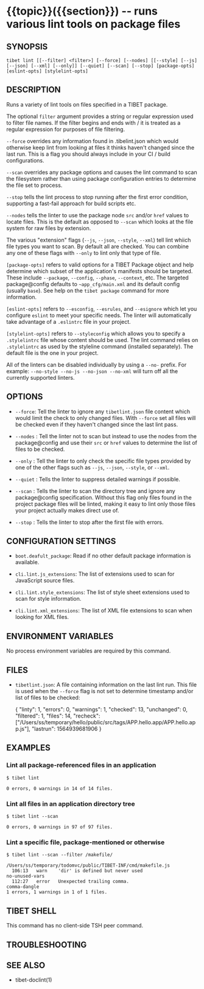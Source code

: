 {{topic}}({{section}}) -- runs various lint tools on package files
=============================================

## SYNOPSIS

`tibet lint [[--filter] <filter>] [--force] [--nodes] [[--style] [--js] [--json] [--xml] [--only]] [--quiet] [--scan] [--stop] [package-opts] [eslint-opts] [stylelint-opts]`

## DESCRIPTION

Runs a variety of lint tools on files specified in a TIBET package.

The optional `filter` argument provides a string or regular expression
used to filter file names. If the filter begins and ends with / it is
treated as a regular expression for purposes of file filtering.

`--force` overrides any information found in .tibelint.json which would otherwise
keep lint from looking at files it thinks haven't changed since the last run.
This is a flag you should always include in your CI / build configurations.

`--scan` overrides any package options and causes the lint command to scan the
filesystem rather than using package configuration entries to determine the file
set to process.

`--stop` tells the lint process to stop running after the first error condition,
supporting a fast-fail approach for build scripts etc.

`--nodes` tells the linter to use the package node `src` and/or `href` values to
locate files. This is the default as opposed to `--scan` which looks at the file
system for raw files by extension.

The various "extension" flags (`--js`, `--json`, `--style`, `--xml`) tell lint
whiich file types you want to scan. By default all are checked. You can combine
any one of these flags with `--only` to lint only that type of file.

`[package-opts]` refers to valid options for a TIBET Package object and help
determine which subset of the application's manifests should be targeted. These
include `--package`, `--config`, `--phase`, `--context`, etc. The targeted
package@config defaults to `~app_cfg/main.xml` and its default config (usually
`base`). See help on the `tibet package` command for more information.

`[eslint-opts]` refers to `--esconfig`, `--esrules`, and `--esignore` which
let you configure `eslint` to meet your specific needs. The linter will
automatically take advantage of a `.eslintrc` file in your project.

`[stylelint-opts]` refers to `--styleconfig` which allows you to specify a
`.stylelintrc` file whose content should be used. The lint command relies on
`.stylelintrc` as used by the styleline command (installed separately). The
default file is the one in your project.

All of the linters can be disabled individually by using a `--no-` prefix.
For example: `--no-style --no-js --no-json --no-xml` will turn off all
the currently supported linters.

## OPTIONS

  * `--force`:
    Tell the linter to ignore any `tibetlint.json` file content which would
limit the check to only changed files. With `--force` set all files will be
checked even if they haven't changed since the last lint pass.

  * `--nodes` :
    Tell the linter not to scan but instead to use the nodes from the
package@config and use their `src` or `href` values to determine the list of
files to be checked.

  * `--only` :
    Tell the linter to only check the specific file types provided by one of the
other flags such as `--js`, `--json`, `--style`, or `--xml`.

  * `--quiet` :
    Tells the linter to suppress detailed warnings if possible.

  * `--scan` :
    Tells the linter to scan the directory tree and ignore any package@config
specification. Without this flag only files found in the project package files
will be linted, making it easy to lint only those files your project actually
makes direct use of.

  * `--stop` :
    Tells the linter to stop after the first file with errors.

## CONFIGURATION SETTINGS

  * `boot.deafult_package`:
    Read if no other default package information is available.

  * `cli.lint.js_extensions`:
    The list of extensions used to scan for JavaScript source files.

  * `cli.lint.style_extensions`:
    The list of style sheet extensions used to scan for style information.

  * `cli.lint.xml_extensions`:
    The list of XML file extensions to scan when looking for XML files.

## ENVIRONMENT VARIABLES

No process environment variables are required by this command.

## FILES

  * `tibetlint.json`:
    A file containing information on the last lint run. This file is used when
the `--force` flag is not set to determine timestamp and/or list of files to be
checked:

    {
        "linty": 1,
        "errors": 0,
        "warnings": 1,
        "checked": 13,
        "unchanged": 0,
        "filtered": 1,
        "files": 14,
        "recheck": ["/Users/ss/temporary/hello/public/src/tags/APP.hello.app/APP.hello.app.js"],
        "lastrun": 1564939681906
    }


## EXAMPLES

### Lint all package-referenced files in an application

    $ tibet lint

    0 errors, 0 warnings in 14 of 14 files.

### Lint all files in an application directory tree

    $ tibet lint --scan

    0 errors, 0 warnings in 97 of 97 files.

### Lint a specific file, package-mentioned or otherwise

    $ tibet lint --scan --filter /makefile/

    /Users/ss/temporary/todomvc/public/TIBET-INF/cmd/makefile.js
      106:13   warn    'dir' is defined but never used                                no-unused-vars
      112:27   error   Unexpected trailing comma.                                     comma-dangle
    1 errors, 1 warnings in 1 of 1 files.


## TIBET SHELL

This command has no client-side TSH peer command.

## TROUBLESHOOTING


## SEE ALSO

  * tibet-doclint(1)
